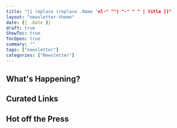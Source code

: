 ```yaml
---
title: "{{ replace (replace .Name "nl-" "") "-" " " | title }}"
layout: "newsletter-theme"
date: {{ .Date }}
draft: true
ShowToc: true
TocOpen: true
summary: ""
tags: ["newsletter"]
categories: ["Newsletter"]
---
```


## What's Happening?

## Curated Links

## Hot off the Press

